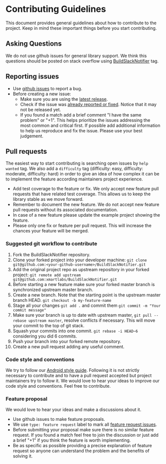 # Contributing Guidelines

This document provides general guidelines about how to contribute to the project. Keep in mind these important things before you start contributing.

## Asking Questions

We do not use github issues for general library support. We think this questions should be posted on stack overflow using [BuildSlackNotifier](http://http://stackoverflow.com/questions/tagged/buildslacknotifier) tag.

## Reporting issues

* Use [github issues](https://github.com/xmartlabs/BuildSlackNotifier/issues) to report a bug.
* Before creating a new issue:
  * Make sure you are using the [latest release](https://github.com/xmartlabs/BuildSlackNotifier/releases).
  * Check if the issue was [already reported or fixed](https://github.com/xmartlabs/BuildSlackNotifier/issues?utf8=%E2%9C%93&q=is%3Aissue). Notice that it may not be released yet.
  * If you found a match add a brief comment "I have the same problem" or "+1". This helps prioritize the issues addressing the most common and critical first. If possible add additional information to help us reproduce and fix the issue. Please use your best judgement.    

## Pull requests

The easiest way to start contributing is searching open issues by `help wanted` tag. We also add a `difficulty` tag (difficulty: easy, difficulty: moderate, difficulty: hard) in order to give an idea of how complex it can be to implement the feature according maintainers project experience.

* Add test coverage to the feature or fix. We only accept new feature pull requests that have related test coverage. This allows us to keep the library stable as we move forward.
* Remember to document the new feature. We do not accept new feature pull requests without its associated documentation.
* In case of a new feature please update the example project showing the feature.
* Please only one fix or feature per pull request. This will increase the chances your feature will be merged.


### Suggested git workflow to contribute

1. Fork the BuildSlackNotifier repository.
2. Clone your forked project into your developer machine: `git clone git@github.com:<your-github-username>/BuildSlackNotifier.git`
3. Add the original project repo as upstream repository in your forked project: `git remote add upstream git@github.com:xmartlabs/BuildSlackNotifier.git`
4. Before starting a new feature make sure your forked master branch is synchronized upstream master branch.
5. Create a new branch. Note that the starting point is the upstream master branch HEAD. `git checkout -b my-feature-name`
6. Stage all your changes `git add .` and commit them `git commit -m "Your commit message"`
7. Make sure your branch is up to date with upstream master, `git pull --rebase upstream master`, resolve conflicts if necessary. This will move your commit to the top of git stack.
8. Squash your commits into one commit. `git rebase -i HEAD~6` considering you did 6 commits.
9. Push your branch into your forked remote repository.
10. Create a new pull request adding any useful comment.


### Code style and conventions

We try to follow our [Android style guide](https://github.com/xmartlabs/Android-Style-Guide). Following it is not strictly necessary to contribute and to have a pull request accepted but project maintainers try to follow it. We would love to hear your ideas to improve our code style and conventions. Feel free to contribute.


### Feature proposal

We would love to hear your ideas and make a discussions about it.

* Use github issues to make feature proposals.
* We use `type: feature request` label to mark all [feature request issues](https://github.com/xmartlabs/BuildSlackNotifier/labels/type%3A%20feature%20request).
* Before submitting your proposal make sure there is no similar feature request. If you found a match feel free to join the discussion or just add a brief "+1" if you think the feature is worth implementing.
* Be as specific as possible providing a precise explanation of feature request so anyone can understand the problem and the benefits of solving it.
